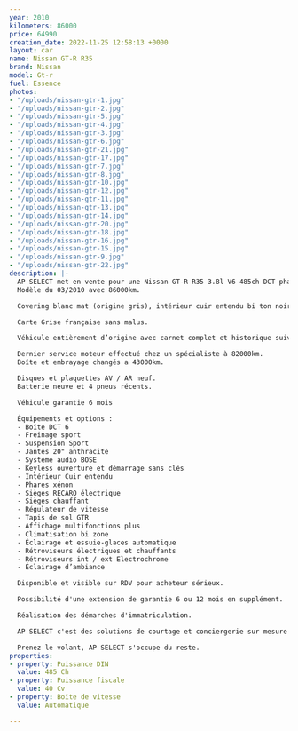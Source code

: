 ```yaml
---
year: 2010
kilometers: 86000
price: 64990
creation_date: 2022-11-25 12:58:13 +0000
layout: car
name: Nissan GT-R R35
brand: Nissan
model: Gt-r
fuel: Essence
photos:
- "/uploads/nissan-gtr-1.jpg"
- "/uploads/nissan-gtr-2.jpg"
- "/uploads/nissan-gtr-5.jpg"
- "/uploads/nissan-gtr-4.jpg"
- "/uploads/nissan-gtr-3.jpg"
- "/uploads/nissan-gtr-6.jpg"
- "/uploads/nissan-gtr-21.jpg"
- "/uploads/nissan-gtr-17.jpg"
- "/uploads/nissan-gtr-7.jpg"
- "/uploads/nissan-gtr-8.jpg"
- "/uploads/nissan-gtr-10.jpg"
- "/uploads/nissan-gtr-12.jpg"
- "/uploads/nissan-gtr-11.jpg"
- "/uploads/nissan-gtr-13.jpg"
- "/uploads/nissan-gtr-14.jpg"
- "/uploads/nissan-gtr-20.jpg"
- "/uploads/nissan-gtr-18.jpg"
- "/uploads/nissan-gtr-16.jpg"
- "/uploads/nissan-gtr-15.jpg"
- "/uploads/nissan-gtr-9.jpg"
- "/uploads/nissan-gtr-22.jpg"
description: |-
  AP SELECT met en vente pour une Nissan GT-R R35 3.8l V6 485ch DCT phase 1.
  Modèle du 03/2010 avec 86000km.

  Covering blanc mat (origine gris), intérieur cuir entendu bi ton noir / rouge.

  Carte Grise française sans malus.

  Véhicule entièrement d’origine avec carnet complet et historique suivi.

  Dernier service moteur effectué chez un spécialiste à 82000km.
  Boîte et embrayage changés a 43000km.

  Disques et plaquettes AV / AR neuf.
  Batterie neuve et 4 pneus récents.

  Véhicule garantie 6 mois

  Équipements et options :
  - Boîte DCT 6
  - Freinage sport
  - Suspension Sport
  - Jantes 20" anthracite
  - Système audio BOSE
  - Keyless ouverture et démarrage sans clés
  - Intérieur Cuir entendu
  - Phares xénon
  - Sièges RECARO électrique
  - Sièges chauffant
  - Régulateur de vitesse
  - Tapis de sol GTR
  - Affichage multifonctions plus
  - Climatisation bi zone
  - Éclairage et essuie-glaces automatique
  - Rétroviseurs électriques et chauffants
  - Rétroviseurs int / ext Electrochrome
  - Éclairage d’ambiance

  Disponible et visible sur RDV pour acheteur sérieux.

  Possibilité d'une extension de garantie 6 ou 12 mois en supplément.

  Réalisation des démarches d'immatriculation.

  AP SELECT c'est des solutions de courtage et conciergerie sur mesure pour profiter librement de sa passion et de son patrimoine.

  Prenez le volant, AP SELECT s'occupe du reste.
properties:
- property: Puissance DIN
  value: 485 Ch
- property: Puissance fiscale
  value: 40 Cv
- property: Boîte de vitesse
  value: Automatique

---
```

